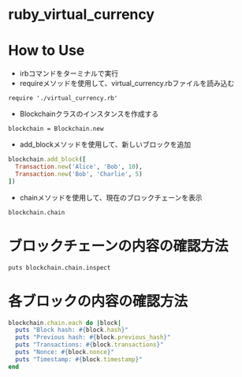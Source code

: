 # ruby_virtual_currency

# How to Use
- irbコマンドをターミナルで実行
- requireメソッドを使用して、virtual_currency.rbファイルを読み込む

`require './virtual_currency.rb'`

- Blockchainクラスのインスタンスを作成する

`blockchain = Blockchain.new`

- add_blockメソッドを使用して、新しいブロックを追加

```ruby
blockchain.add_block([
  Transaction.new('Alice', 'Bob', 10),
  Transaction.new('Bob', 'Charlie', 5)
])
```

- chainメソッドを使用して、現在のブロックチェーンを表示

`blockchain.chain`

# ブロックチェーンの内容の確認方法

`puts blockchain.chain.inspect`

# 各ブロックの内容の確認方法

```ruby
blockchain.chain.each do |block|
  puts "Block hash: #{block.hash}"
  puts "Previous hash: #{block.previous_hash}"
  puts "Transactions: #{block.transactions}"
  puts "Nonce: #{block.nonce}"
  puts "Timestamp: #{block.timestamp}"
end

```